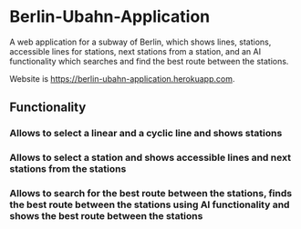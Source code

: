 # Berlin-Ubahn-Application

A web application for a subway of Berlin, which shows lines, stations, accessible lines for stations, next stations from a station, and an AI functionality which searches and find the best route between the stations.

Website is https://berlin-ubahn-application.herokuapp.com.

## Functionality

### Allows to select a linear and a cyclic line and shows stations

### Allows to select a station and shows accessible lines and next stations from the stations

### Allows to search for the best route between the stations, finds the best route between the stations using AI functionality and shows the best route between the stations
